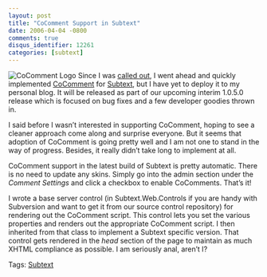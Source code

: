 ```yaml
---
layout: post
title: "CoComment Support in Subtext"
date: 2006-04-04 -0800
comments: true
disqus_identifier: 12261
categories: [subtext]
---
```

![CoComment Logo](http://haacked.com/images/cocommentlogo.gif) Since I
was [called
out](http://jaysonknight.com/blog/archive/2006/04/04/8001.aspx "CoComment Enable Your .TEXT Blog"),
I went ahead and quickly implemented
[CoComment](http://cocomment.com/ "Comment Tracking System") for
[Subtext](http://subtextproject.com/ "Subtext Project Website"), but I
have yet to deploy it to my personal blog. It will be released as part
of our upcoming interim 1.0.5.0 release which is focused on bug fixes
and a few developer goodies thrown in.

I said before I wasn’t interested in supporting CoComment, hoping to see
a cleaner approach come along and surprise everyone. But it seems that
adoption of CoComment is going pretty well and I am not one to stand in
the way of progress. Besides, it really didn’t take long to implement at
all.

CoComment support in the latest build of Subtext is pretty automatic.
There is no need to update any skins. Simply go into the admin section
under the *Comment Settings* and click a checkbox to enable CoComments.
That’s it!

I wrote a base server control (in Subtext.Web.Controls if you are handy
with Subversion and want to get it from our source control repository)
for rendering out the CoComment script. This control lets you set the
various properties and renders out the appropriate CoComment script. I
then inherited from that class to implement a Subtext specific version.
That control gets rendered in the *head* section of the page to maintain
as much XHTML compliance as possible. I am seriously anal, aren’t I?

Tags: [Subtext](http://haacked.com/tags/subtext/default.aspx)

